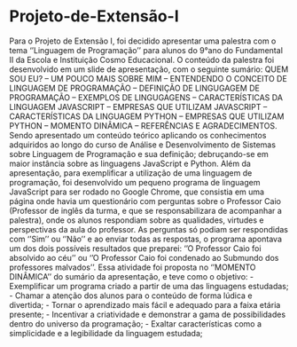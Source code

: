 # Projeto-de-Extensão-I
 Para o Projeto de Extensão I, foi decidido apresentar uma palestra com o tema ‘’Linguagem de Programação’’ para alunos do 9°ano do Fundamental II da Escola e Instituição Cosmo Educacional. O conteúdo da palestra foi desenvolvido em um slide de apresentação, com o seguinte sumário:  QUEM SOU EU? – UM POUCO MAIS SOBRE MIM – ENTENDENDO O CONCEITO DE LINGUAGEM DE PROGRAMAÇÃO – DEFINIÇÃO DE LINGUGAGEM DE PROGRAMAÇÃO – EXEMPLOS DE LINGUGAGENS – CARACTERÍSTICAS DA LINGUAGEM JAVASCRIPT – EMPRESAS QUE UTILIZAM JAVASCRIPT – CARACTERÍSTICAS DA LINGUAGEM PYTHON – EMPRESAS QUE UTILIZAM PYTHON – MOMENTO DINÂMICA – REFERÊNCIAS E AGRADECIMENTOS.   Sendo apresentado um conteúdo teórico aplicando os conhecimentos adquiridos ao longo do curso de Análise e Desenvolvimento de Sistemas sobre Linguagem de Programação e sua definição; debruçando-se em maior instância sobre as linguagens JavaScript e Python. Além da apresentação, para exemplificar a utilização de uma linguagem de programação, foi desenvolvido um pequeno programa de linguagem JavaScript para ser rodado no Google Chrome, que consistia em uma página onde havia um questionário com perguntas sobre o Professor Caio (Professor de inglês da turma, e que se responsabilizara de acompanhar a palestra), onde os alunos respondiam sobre as qualidades, virtudes e perspectivas da aula do professor.  As perguntas só podiam ser respondidas com ‘’Sim’’ ou ‘’Não’’ e ao enviar todas as respostas, o programa apontava um dos dois possíveis resultados que preparei: ‘’O Professor Caio foi absolvido ao céu’’ ou ‘’O Professor Caio foi condenado ao Submundo dos professores malvados’’. Essa atividade foi proposta no ‘’MOMENTO DINÂMICA’’ do sumário da apresentação, e teve como o objetivo:  - Exemplificar um programa criado a partir de uma das linguagens estudadas;  - Chamar a atenção dos alunos para o conteúdo de forma lúdica e divertida;  - Tornar o aprendizado mais fácil e adequado para a faixa etária presente; - Incentivar a criatividade e demonstrar a gama de possibilidades dentro do universo da programação; - Exaltar características como a simplicidade e a legibilidade da linguagem estudada;
